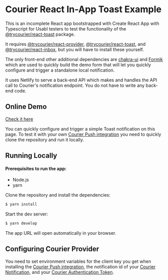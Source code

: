 # Courier React In-App Toast Example

This is an incomplete React app bootstrapped with Create React App with Typescript for Usabl testers to test the functionality of the [@trycourier/react-toast](https://github.com/trycourier/courier-react/tree/main/packages/react-toast) package.

It requires [@trycourier/react-provider](https://www.npmjs.com/package/@trycourier/react-provider), [@trycourier/react-toast](https://www.npmjs.com/package/@trycourier/react-toast), and [@trycourier/react-inbox](https://www.npmjs.com/package/@trycourier/react-inbox), but you will have to install these yourself.

The only front-end other additional dependencies are [chakra-ui](https://chakra-ui.com) and [Formik](https://chakra-ui.com) which are used to quickly build the demo form that will let you quickly configure and trigger a standalone local notification.

It uses Netlify to serve a back-end API which makes and handles the API call to Courier's notification endpoint. You do not have to write any back-end code.

## Online Demo

[Check it here](https://reactinappnotification.com/)

You can quickly configure and trigger a simple Toast notification on this page. To test it with your own [Courier Push integration](https://app.courier.com/integrations/courier) you need to quickly clone the repository and run it locally.

## Running Locally

#### Prerequisites to run the app:

- Node.js
- yarn

Clone the repository and install the dependencies:

```bash
$ yarn install
```

Start the dev server:

```bash
$ yarn develop
```

The app URL will open automatically in your browser.

## Configuring Courier Provider

You need to set environment variables for the client key you get when installing the [Courier Push integration](https://app.courier.com/integrations/courier), the notification id of your [Courier Notification](https://app.courier.com/designer/notifications), and your [Courier Authentication Token](https://app.courier.com/settings/api-keys).
